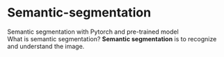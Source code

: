 # Semantic-segmentation  
Semantic segmentation with Pytorch and pre-trained model  
What is semantic segmentation? **Semantic segmentation** is to recognize and understand the image. 
